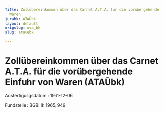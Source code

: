 ```yaml
---
Title: Zollübereinkommen über das Carnet A.T.A. für die vorübergehende Einfuhr von
  Waren
jurabk: ATAÜbk
layout: default
origslug: ata_bk
slug: atauebk

---
```


# Zollübereinkommen über das Carnet A.T.A. für die vorübergehende Einfuhr von Waren (ATAÜbk)

Ausfertigungsdatum
:   1961-12-06

Fundstelle
:   BGBl II: 1965, 949

